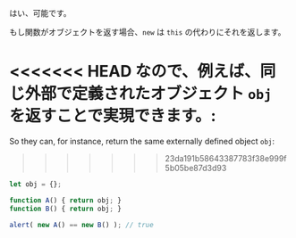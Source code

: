 はい、可能です。

もし関数がオブジェクトを返す場合、`new` は `this` の代わりにそれを返します。

<<<<<<< HEAD
なので、例えば、同じ外部で定義されたオブジェクト `obj` を返すことで実現できます。:
=======
So they can, for instance, return the same externally defined object `obj`:
>>>>>>> 23da191b58643387783f38e999f5b05be87d3d93

```js run no-beautify
let obj = {};

function A() { return obj; }
function B() { return obj; }

alert( new A() == new B() ); // true
```
